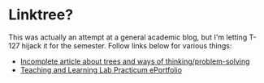 # Linktree?

This was actually an attempt at a general academic blog, but I'm letting T-127 hijack it for the semester.
Follow links below for various things:
- [Incomplete article about trees and ways of thinking/problem-solving](https://varshav0119.github.io/thoughts.bak/traversing-trees)
- [Teaching and Learning Lab Practicum ePortfolio](https://varshav0119.github.io/thoughts.bak/ttlp-eportfolio)